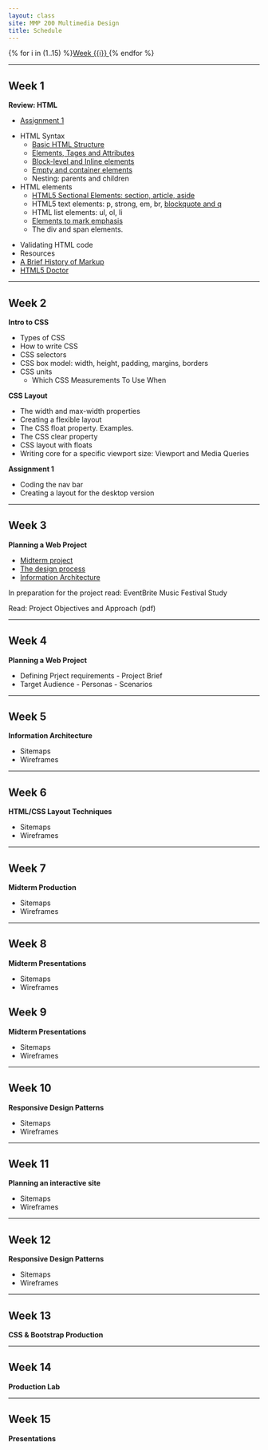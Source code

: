 ```yaml
---
layout: class
site: MMP 200 Multimedia Design
title: Schedule
---
```

{% for i in (1..15) %}<a href="#week-{{i}}">Week {{i}} </a>  {% endfor %}

--------------------

## Week 1
**Review: HTML**
- [Assignment 1](assignments/assignment1/assignment1.md)
* HTML Syntax
    - [Basic HTML Structure](https://github.com/revitalk/mmp200/blob/master/week1/basicHtmlStructure.html)
    - [Elements, Tages and Attributes](week1/html-intro.md) 
    - [Block-level and Inline elements](week1/block-inline.md)
    - [Empty and container elements](week1/empty-container.md)
    - Nesting: parents and children
* HTML elements
    - [HTML5 Sectional Elements: section, article, aside](week1/sectional-elements.md)
    - HTML5 text elements: p, strong, em, br, [blockquote and q](week1/quoting.md)
    - HTML list elements: ul, ol, li
    - [Elements to mark emphasis](week1/emphasis.md)
    - The div and span elements.
- Validating HTML code
- Resources
 - [A Brief History of Markup](http://alistapart.com/article/a-brief-history-of-markup)
 - [HTML5 Doctor](http://html5doctor.com/)

--------------------------

## Week 2
**Intro to CSS**
- Types of CSS
- How to write CSS
- CSS  selectors
- CSS box model: width, height, padding, margins, borders
- CSS units
    - Which CSS Measurements To Use When
    
**CSS Layout**
- The width and max-width properties
- Creating a flexible layout
- The CSS float property. Examples.
- The CSS clear property
- CSS layout with floats
- Writing core for a specific viewport size: Viewport and Media Queries 

**Assignment 1**
- Coding the nav bar
- Creating a layout for the desktop version

--------------------------

## Week 3
**Planning a Web Project**
- [Midterm project](assignments/midterm.md)
- [The design process](http://zurb.com/word/design-process)
- [Information Architecture](week3/information-architecture.md)

In preparation for the project read: EventBrite Music Festival Study

Read: Project Objectives and Approach (pdf)

--------------------------

## Week 4
**Planning a Web Project**
- Defining Prject requirements
      - Project Brief
- Target Audience
      - Personas
      - Scenarios  

--------------------------

## Week 5
**Information Architecture**
- Sitemaps
- Wireframes

--------------------------

## Week 6
**HTML/CSS Layout Techniques**
- Sitemaps
- Wireframes

--------------------------

## Week 7
**Midterm Production**
- Sitemaps
- Wireframes

--------------------------

## Week 8
**Midterm Presentations**
- Sitemaps
- Wireframes

## Week 9
**Midterm Presentations**
- Sitemaps
- Wireframes

--------------------------

## Week 10
**Responsive Design Patterns**
- Sitemaps
- Wireframes

--------------------------

## Week 11
**Planning an interactive site**
- Sitemaps
- Wireframes

--------------------------

## Week 12
**Responsive Design Patterns**
- Sitemaps
- Wireframes

--------------------------

## Week 13
**CSS & Bootstrap Production**

--------------------------

## Week 14
**Production Lab**

--------------------------

## Week 15
**Presentations**
